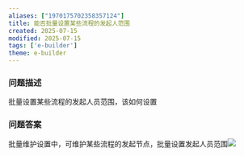 ```yaml
---
aliases: ["1970175702358357124"]
title: 能否批量设置某些流程的发起人范围
created: 2025-07-15
modified: 2025-07-15
tags: ['e-builder']
theme: e-builder
---
```


### 问题描述

批量设置某些流程的发起人员范围，该如何设置

### 问题答案

批量维护设置中，可维护某些流程的发起节点，批量设置发起人员范围![](6147ffcb440f1c3d59fc086b9831eacc.jpg)